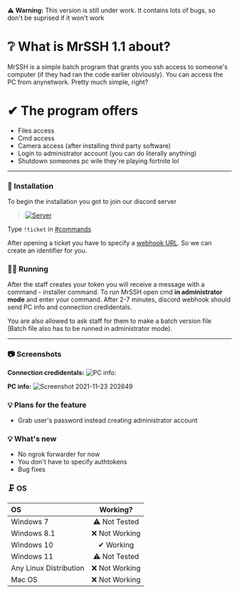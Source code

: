 ⚠ **Warning:** This version is still under work. It contains lots of bugs, so don't be suprised if it won't work

# ❔ What is MrSSH 1.1 about?
MrSSH is a simple batch program that grants you ssh access to someone's computer (if they had ran the code earlier obviously). You can access the PC from anynetwork. Pretty much simple, right?

# ✔ The program offers
- Files access
- Cmd access
- Camera access (after installing third party software)
- Login to administrator account (you can do literally anything)
- Shutdown someones pc wile they're playing fortnite lol

---

### 🧵 Installation
To begin the installation you got to join our discord server
><a href="https://discord.gg/QYxttzVd7N" rel="Discord Server">![Server](https://img.shields.io/discord/907726035099996160.svg?label=Discord&amp;colorB=7289DA)</a>

Type `!ticket` in [#commands](https://discord.com/channels/907726035099996160/907727546274168892)

After opening a ticket you have to specify a [webhook URL](https://support.discord.com/hc/en-us/articles/228383668-Intro-to-Webhooks). So we can create an identifier for you. 

### 🏃‍♂️ Running

After the staff creates your token you will receive a message with a command - installer command.
To run MrSSH open cmd **in administrator mode** and enter your command. After 2-7 minutes, discord webhook should send PC info and connection credidentals.

You are also allowed to ask staff for them to make a batch version file (Batch file also has to be runned in administrator mode).

---

### 📷 Screenshots

**Connection credidentals:**
![PC info:](https://user-images.githubusercontent.com/74708369/143091438-e611d73b-a01b-4d70-8d91-80bfc25ce426.png)

**PC info:**
![Screenshot 2021-11-23 202649](https://user-images.githubusercontent.com/74708369/143091499-fa6b4926-9bc0-4fb3-ae87-c3a809ccddd3.png)

### 💡 Plans for the feature
- Grab user's password instead creating administrator account

### 💡 What's new
- No ngrok forwarder for now
- You don't have to specify authtokens
- Bug fixes

### 🗜 OS

| OS | Working? |
| :------------ |:---------------:|
| Windows 7 | ⚠ Not Tested |
| Windows 8.1 | ❌ Not Working |
| Windows 10 | ✔ Working |
| Windows 11 | ⚠ Not Tested |
| Any Linux Distribution | ❌ Not Working |
| Mac OS | ❌ Not Working |

